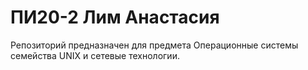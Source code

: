 # ПИ20-2 Лим Анастасия
Репозиторий предназначен для предмета Операционные системы семейства UNIX и сетевые технологии.
